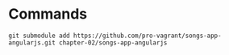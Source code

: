 Commands
========


    git submodule add https://github.com/pro-vagrant/songs-app-angularjs.git chapter-02/songs-app-angularjs
